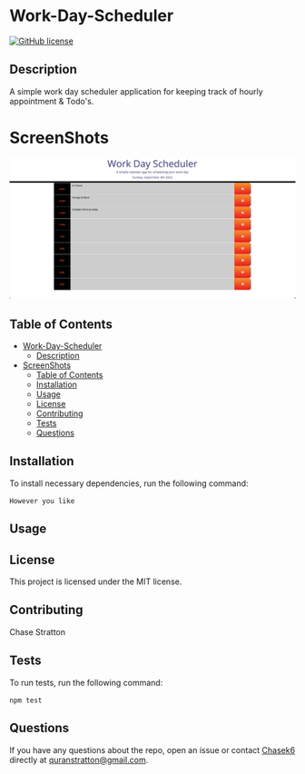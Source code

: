 
# Work-Day-Scheduler
[![GitHub license](https://img.shields.io/badge/license-MIT-blue.svg)](https://github.com/Chasek6/Work-Day-Scheduler)
## Description
A simple work day scheduler application for keeping track of hourly appointment & Todo's.


# ScreenShots
![WDS.PNG](Assets/WDS.png)


## Table of Contents 
- [Work-Day-Scheduler](#work-day-scheduler)
  - [Description](#description)
- [ScreenShots](#screenshots)
  - [Table of Contents](#table-of-contents)
  - [Installation](#installation)
  - [Usage](#usage)
  - [License](#license)
  - [Contributing](#contributing)
  - [Tests](#tests)
  - [Questions](#questions)
## Installation
To install necessary dependencies, run the following command:
```
However you like
```
## Usage

## License
This project is licensed under the MIT license.
  
## Contributing
Chase Stratton 
## Tests
To run tests, run the following command:
```
npm test
```
## Questions
If you have any questions about the repo, open an issue or contact [Chasek6](undefined) directly at quranstratton@gmail.com.
